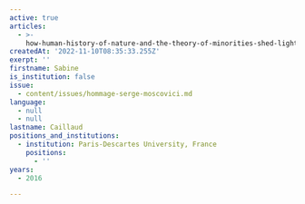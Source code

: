 ```yaml
---
active: true
articles:
  - >-
    how-human-history-of-nature-and-the-theory-of-minorities-shed-light-on-the-dialogical-part-of-social-representations
createdAt: '2022-11-10T08:35:33.255Z'
exerpt: ''
firstname: Sabine
is_institution: false
issue:
  - content/issues/hommage-serge-moscovici.md
language:
  - null
  - null
lastname: Caillaud
positions_and_institutions:
  - institution: Paris-Descartes University, France
    positions:
      - ''
years:
  - 2016

---
```

